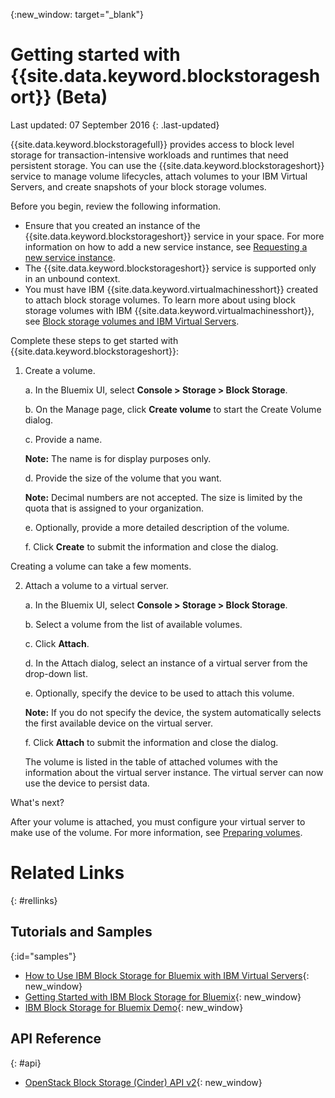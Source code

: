 {:new_window: target="_blank"} 

# Getting started with {{site.data.keyword.blockstorageshort}} (Beta)

Last updated: 07 September 2016
{: .last-updated}

{{site.data.keyword.blockstoragefull}} provides access to block level storage for transaction-intensive workloads and runtimes that need persistent storage. You can use the {{site.data.keyword.blockstorageshort}} service to manage volume lifecycles, attach volumes to your IBM Virtual Servers, and create snapshots of your block storage volumes.

Before you begin, review the following information.

* Ensure that you created an instance of the {{site.data.keyword.blockstorageshort}} service in your space. For more information on how to add a new service instance, see [Requesting a new service instance](../../services/reqnsi.html#req_instance).
* The {{site.data.keyword.blockstorageshort}} service is supported only in an unbound context. 
* You must have IBM {{site.data.keyword.virtualmachinesshort}} created to attach block storage volumes. To learn more about using block storage volumes with IBM {{site.data.keyword.virtualmachinesshort}}, see [Block storage volumes and IBM Virtual Servers](../../virtualmachines/vm_create.html#storage_BS). 

Complete these steps to get started with {{site.data.keyword.blockstorageshort}}:

1. Create a volume.
   
   a. In the Bluemix UI, select **Console > Storage > Block Storage**.

   b. On the Manage page, click **Create volume** to start the Create Volume dialog.

   c.	Provide a name. 
   
      **Note:** The name is for display purposes only.
   
   d. Provide the size of the volume that you want. 
   
      **Note:** Decimal numbers are not accepted. The size is limited by the quota that is assigned to your organization.
   
   e.	Optionally, provide a more detailed description of the volume.
   
   f.	Click **Create** to submit the information and close the dialog.

  Creating a volume can take a few moments.

2. Attach a volume to a virtual server.

   a. In the Bluemix UI, select **Console > Storage > Block Storage**.

   b. Select a volume from the list of available volumes.
   
   c.	Click **Attach**.
   
   d.	In the Attach dialog, select an instance of a virtual server from the drop-down list. 
   
   e.	Optionally, specify the device to be used to attach this volume. 
   
      **Note:** If you do not specify the device, the system automatically selects the first available device on the virtual server.
   
   f.	Click **Attach** to submit the information and close the dialog.
   
   The volume is listed in the table of attached volumes with the information about the virtual server instance. The virtual server can now use the device to persist data. 
 
What's next?

After your volume is attached, you must configure your virtual server to make use of the volume. For more information, see [Preparing volumes](../BlockStorage/blockstorage_preparingvolume.html).

# Related Links
{: #rellinks}

## Tutorials and Samples
{:id="samples"}

* [How to Use IBM Block Storage for Bluemix with IBM Virtual Servers](https://developer.ibm.com/bluemix/2016/02/24/use-block-storage-for-bluemix-with-virtual-servers/){: new_window}
* [Getting Started with IBM Block Storage for Bluemix](https://developer.ibm.com/bluemix/2016/02/15/getting-started-with-block-storage/){: new_window}
* [IBM Block Storage for Bluemix Demo](https://www.youtube.com/watch?v=3gCIHYKU1rE&list=PLzpeuWUENMK2d3L5qCITo2GQEt-7r0oqm&index=45){: new_window}

## API Reference
{: #api}
* [OpenStack Block Storage (Cinder) API v2](http://developer.openstack.org/api-ref-blockstorage-v2.html){: new_window}

